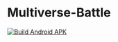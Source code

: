 # Multiverse-Battle
[![Build Android APK](https://github.com/PaneladaDe87/Multiverse-Battle/actions/workflows/build-android.yml/badge.svg)](https://github.com/PaneladaDe87/Multiverse-Battle/actions/workflows/build-android.yml)
